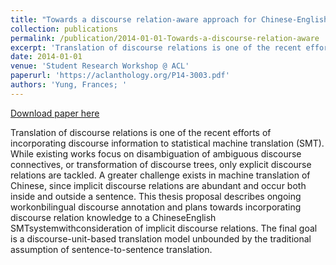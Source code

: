```yaml
---
title: "Towards a discourse relation-aware approach for Chinese-English machine translation"
collection: publications
permalink: /publication/2014-01-01-Towards-a-discourse-relation-aware
excerpt: 'Translation of discourse relations is one of the recent efforts of incorporating discourse information to statistical machine translation (SMT). While existing works focus on disambiguation of ambiguous discourse connectives, or transformation of discourse trees, only explicit discourse relations are tackled. A greater challenge exists in machine translation of Chinese, since implicit discourse relations are abundant and occur both inside and outside a sentence. This thesis proposal describes ongoing workonbilingual discourse annotation and plans towards incorporating discourse relation knowledge to a ChineseEnglish SMTsystemwithconsideration of implicit discourse relations. The final goal is a discourse-unit-based translation model unbounded by the traditional assumption of sentence-to-sentence translation.'
date: 2014-01-01
venue: 'Student Research Workshop @ ACL'
paperurl: 'https://aclanthology.org/P14-3003.pdf'
authors: 'Yung, Frances; '
---
```


<a href='https://aclanthology.org/P14-3003.pdf'>Download paper here</a>

Translation of discourse relations is one of the recent efforts of incorporating discourse information to statistical machine translation (SMT). While existing works focus on disambiguation of ambiguous discourse connectives, or transformation of discourse trees, only explicit discourse relations are tackled. A greater challenge exists in machine translation of Chinese, since implicit discourse relations are abundant and occur both inside and outside a sentence. This thesis proposal describes ongoing workonbilingual discourse annotation and plans towards incorporating discourse relation knowledge to a ChineseEnglish SMTsystemwithconsideration of implicit discourse relations. The final goal is a discourse-unit-based translation model unbounded by the traditional assumption of sentence-to-sentence translation.
